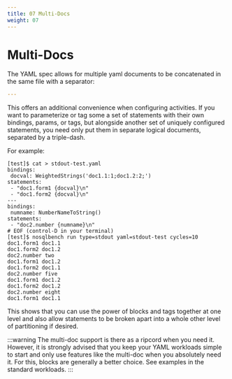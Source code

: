 ```yaml
---
title: 07 Multi-Docs
weight: 07
---
```


# Multi-Docs

The YAML spec allows for multiple yaml documents to be concatenated in the
same file with a separator:

```yaml
---
```

This offers an additional convenience when configuring activities. If you want to parameterize or tag some a set of statements with their own bindings, params, or tags, but alongside another set of uniquely configured statements, you need only put them in separate logical documents, separated by a triple-dash.

For example:

```text
[test]$ cat > stdout-test.yaml
bindings:
 docval: WeightedStrings('doc1.1:1;doc1.2:2;')
statements:
 - "doc1.form1 {docval}\n"
 - "doc1.form2 {docval}\n"
---
bindings:
 numname: NumberNameToString()
statements:
 - "doc2.number {numname}\n"
# EOF (control-D in your terminal)
[test]$ nosqlbench run type=stdout yaml=stdout-test cycles=10
doc1.form1 doc1.1
doc1.form2 doc1.2
doc2.number two
doc1.form1 doc1.2
doc1.form2 doc1.1
doc2.number five
doc1.form1 doc1.2
doc1.form2 doc1.2
doc2.number eight
doc1.form1 doc1.1
```

This shows that you can use the power of blocks and tags together at one level and also allow statements to be broken apart into a whole other level of partitioning if desired.

:::warning
The multi-doc support is there as a ripcord when you need it. However, it is strongly advised that you keep your YAML workloads simple to start and only use features like the multi-doc when you absolutely need it. For this, blocks are generally a better choice. See examples in the standard workloads.
:::

